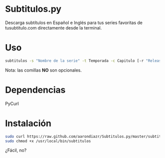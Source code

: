 Subtitulos.py
=======

Descarga subtítulos en Español e Inglés para tus series favoritas de tusubtitulo.com directamente desde la terminal.

Uso
=====

```bash
subtitulos -s "Nombre de la serie" -t Temporada -c Capitulo [-r "Release"]
```
Nota: las comillas **NO** son opcionales.

Dependencias
============
PyCurl

Instalación
============

```bash
sudo curl https://raw.github.com/aarondiazr/Subtitulos.py/master/subtitulos -o /usr/local/bin/subtitulos;
sudo chmod +x /usr/local/bin/subtitulos
```
¿Fácil, no?
